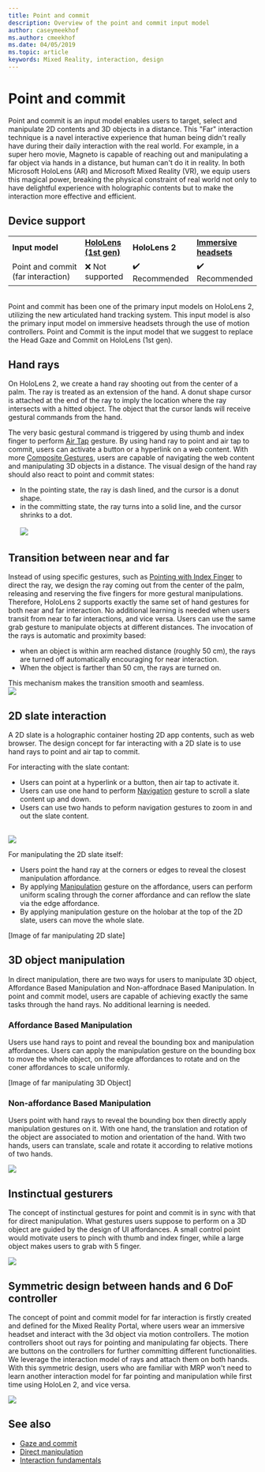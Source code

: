 ```yaml
---
title: Point and commit
description: Overview of the point and commit input model
author: caseymeekhof
ms.author: cmeekhof
ms.date: 04/05/2019
ms.topic: article
keywords: Mixed Reality, interaction, design
---
```

# Point and commit
Point and commit is an input model enables users to target, select and manipulate 2D contents and 3D objects in a distance. This "Far" interaction technique is a navel interactive experience that human being didn't really have during their daily interaction with the real world. For example, in a super hero movie, Magneto is capable of reaching out and manipulating a far object via hands in a distance, but human can't do it in reality. In both Microsoft HoloLens (AR) and Microsoft Mixed Reality (VR), we equip users this magical power, breaking the physical constraint of real world not only to have delightful experience with holographic contents but to make the interaction more effective and efficient.

## Device support
<table>
    <colgroup>
    <col width="40%" />
    <col width="20%" />
    <col width="20%" />
    <col width="20%" />
    </colgroup>
    <tr>
        <td><strong>Input model</strong></td>
        <td><a href="hololens-hardware-details.md"><strong>HoloLens (1st gen)</strong></a></td>
        <td><strong>HoloLens 2</strong></td>
        <td><a href="immersive-headset-hardware-details.md"><strong>Immersive headsets</strong></a></td>
    </tr>
     <tr>
        <td>Point and commit (far interaction)</td>
        <td>❌ Not supported</td>
        <td>✔️ Recommended</td>
        <td>✔️ Recommended</td>
    </tr>
</table>
<br>
Point and commit has been one of the primary input models on HoloLens 2, utilizing the new articulated hand tracking system. This input model is also the primary input model on immersive headsets through the use of motion controllers. Point and Commit is the input model that we suggest to replace the Head Gaze and Commit on HoloLens (1st gen). 

## Hand rays
On HoloLens 2, we create a hand ray shooting out from the center of a palm. The ray is treated as an extension of the hand. A donut shape cursor is attached at the end of the ray to imply the location where the ray intersects with a hitted object. The object that the cursor lands will receive gestural commands from the hand. 

The very basic gestural command is triggered by using thumb and index finger to perform [Air Tap](coming-soon.md) gesture. By using hand ray to point and air tap to commit, users can activate a button or a hyperlink on a web content. With more [Composite Gestures](coming-soon.md), users are capable of navigating the web content and manipulating 3D objects in a distance. The visual design of the hand ray should also react to point and commit states: <br>
* In the pointing state, the ray is dash lined, and the cursor is a donut shape.
* in the committing state, the ray turns into a solid line, and the cursor shrinks to a dot.<br><br>
![](images/Hand-Rays-720px.jpg)<br>

## Transition between near and far
Instead of using specific gestures, such as [Pointing with Index Finger](coming-soon.md) to direct the ray, we design the ray coming out from the center of the palm, releasing and reserving the five fingers for more gestural manipulations. Therefore, HoloLens 2 supports exactly the same set of hand gestures for both near and far interaction. No additional learning is needed when users transit from near to far interactions, and vice versa. Users can use the same grab gesture to manipulate objects at different distances. The invocation of the rays is automatic and proximity based: <br>
* when an object is within arm reached distance (roughly 50 cm), the rays are turned off automatically encouraging for near interaction. 
* When the object is farther than 50 cm, the rays are turned on.

This mechanism makes the transition smooth and seamless.<br>
![](images/Transition-Between-Near-And-Far-720px.jpg)<br>

## 2D slate interaction
A 2D slate is a holographic container hosting 2D app contents, such as web browser. The design concept for far interacting with a 2D slate is to use hand rays to point and air tap to commit.<br>

For interacting with the slate contant:<br>

* Users can point at a hyperlink or a button, then air tap to activate it. 
* Users can use one hand to perform [Navigation](coming-soon.md) gesture to scroll a slate content up and down. 
* Users can use two hands to peform navigation gestures to zoom in and out the slate content.<br><br>

![](images/2D-Slate-Interaction-Far-720px.jpg)<br>

For manipulating the 2D slate itself:<br>

* Users point the hand ray at the corners or edges to reveal the closest manipulation affordance. 
* By applying [Manipulation](coming-soon.md) gesture on the affordance, users can perform uniform scaling through the corner affordance and can reflow the slate via the edge affordance. 
* By applying manipulation gesture on the holobar at the top of the 2D slate, users can move the whole slate.<br>

[Image of far manipulating 2D slate] <br>

## 3D object manipulation
In direct manipulation, there are two ways for users to manipulate 3D object, Affordance Based Manipulation and Non-affordnace Based Manipulation. In point and commit model, users are capable of achieving exactly the same tasks through the hand rays. No additional learning is needed.<br>

### Affordance Based Manipulation
Users use hand rays to point and reveal the bounding box and manipulation affordances. Users can apply the manipulation gesture on the bounding box to move the whole object, on the edge affordances to rotate and on the coner affordances to scale uniformly.

[Image of far manipulating 3D Object] <br>

### Non-affordance Based Manipulation
Users point with hand rays to reveal the bounding box then directly apply manipulation gestures on it. With one hand, the translation and rotation of the object are associated to motion and orientation of the hand. With two hands, users can translate, scale and rotate it according to relative motions of two hands.<br>

![](images/3D-Object-Manipulation-Far-720px.jpg)

## Instinctual gesturers
The concept of instinctual gestures for point and commit is in sync with that for direct manipulation. What gestures users suppose to perform on a 3D object are guided by the design of UI affordances. A small control point would motivate users to pinch with thumb and index finger, while a large object makes users to grab with 5 finger.

![](images/Instinctual-Gestures-Far-720px.jpg)<br>

## Symmetric design between hands and 6 DoF controller 
The concept of point and commit model for far interaction is firstly created and defined for the Mixed Reality Portal, where users wear an immersive headset and interact with the 3d object via motion controllers. The motion controllers shoot out rays for pointing and manipulating far objects. There are buttons on the controllers for further committing different functionalities. We leverage the interaction model of rays and attach them on both hands. With this symmetric design, users who are familiar with MRP won't need to learn another interaction model for far pointing and manipulation while first time using HoloLen 2, and vice versa.    

![](images/Symmetric-Design-For-Rays-720px.jpg)<br>


## See also
* [Gaze and commit](gaze-and-commit.md)
* [Direct manipulation](direct-manipulation.md)
* [Interaction fundamentals](interaction-fundamentals.md)
